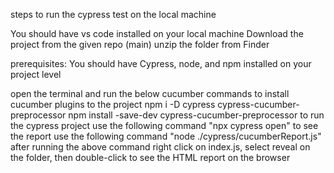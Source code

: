 steps to run the cypress test on the local machine

You should have vs code installed on your local machine
Download the project from the given repo (main)
unzip the folder from Finder

prerequisites: 
You should have Cypress, node, and npm installed on your project level 

open the terminal and run the below cucumber commands to install cucumber plugins to the project
npm i -D cypress cypress-cucumber-preprocessor
npm install -save-dev cypress-cucumber-preprocessor
to run the cypress project use the following command "npx cypress open"
to see the report use the following command "node ./cypress/cucumberReport.js"
after running the above command
right click on index.js, select reveal on the folder, then double-click to see the HTML report on the browser 
